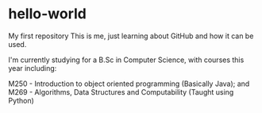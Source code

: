 # hello-world
My first repository
This is me, just learning about GitHub and how it can be used.

I'm currently studying for a B.Sc in Computer Science, with courses this year including:

M250 - Introduction to object oriented programming (Basically Java); and
M269 - Algorithms, Data Structures and Computability (Taught using Python)
